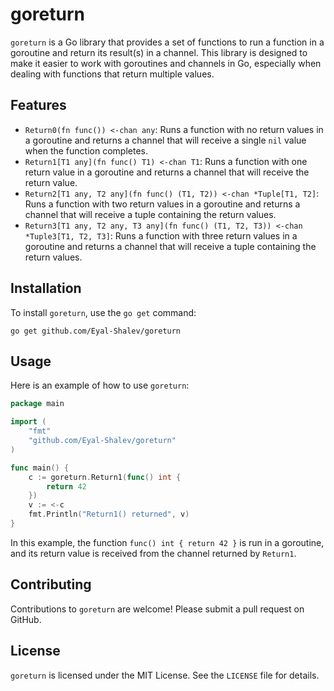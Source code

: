 # goreturn

`goreturn` is a Go library that provides a set of functions to run a function in a goroutine and return its result(s) in a channel. This library is designed to make it easier to work with goroutines and channels in Go, especially when dealing with functions that return multiple values.

## Features

- `Return0(fn func()) <-chan any`: Runs a function with no return values in a goroutine and returns a channel that will receive a single `nil` value when the function completes.
- `Return1[T1 any](fn func() T1) <-chan T1`: Runs a function with one return value in a goroutine and returns a channel that will receive the return value.
- `Return2[T1 any, T2 any](fn func() (T1, T2)) <-chan *Tuple[T1, T2]`: Runs a function with two return values in a goroutine and returns a channel that will receive a tuple containing the return values.
- `Return3[T1 any, T2 any, T3 any](fn func() (T1, T2, T3)) <-chan *Tuple3[T1, T2, T3]`: Runs a function with three return values in a goroutine and returns a channel that will receive a tuple containing the return values.

## Installation

To install `goreturn`, use the `go get` command:

```shell
go get github.com/Eyal-Shalev/goreturn
```

## Usage

Here is an example of how to use `goreturn`:

```go
package main

import (
	"fmt"
	"github.com/Eyal-Shalev/goreturn"
)

func main() {
	c := goreturn.Return1(func() int {
		return 42
	})
	v := <-c
	fmt.Println("Return1() returned", v)
}
```

In this example, the function `func() int { return 42 }` is run in a goroutine, and its return value is received from the channel returned by `Return1`.

## Contributing

Contributions to `goreturn` are welcome! Please submit a pull request on GitHub.

## License

`goreturn` is licensed under the MIT License. See the `LICENSE` file for details.